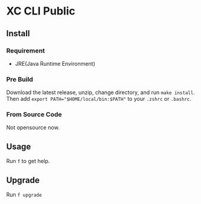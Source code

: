 # XC CLI Public

## Install

### Requirement
* JRE(Java Runtime Environment)

### Pre Build
Download the latest release, unzip, change directory, and run `make install`.
Then add `export PATH="$HOME/local/bin:$PATH"` to your `.zshrc` or `.bashrc`.

### From Source Code
Not opensource now.

## Usage
Run `f` to get help.

## Upgrade
Run `f upgrade`
